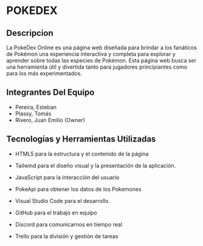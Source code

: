 # POKEDEX

## Descripcion

La PokeDex Online es una página web diseñada para brindar a los fanáticos de Pokémon una experiencia interactiva y completa
para explorar y aprender sobre todas las especies de Pokémon.
Esta página web busca ser una herramienta útil y divertida tanto para jugadores principiantes como para los más experimentados.

## Integrantes Del Equipo

- Pereira, Esteban
- Plassy, Tomás
- Rivero, Juan Emilio (Owner)

## Tecnologías y Herramientas Utilizadas

- HTML5 para la estructura y el contenido de la página

- Tailwind para el diseño visual y la presentación de la aplicación.

- JavaScript para la interacción del usuario

- PokeApi para obtener los datos de los Pokemones

- Visual Studio Code para el desarrollo.

- GitHub para el trabajo en equipo

- Discord para comunicarnos en tiempo real

- Trello para la división y gestión de tareas
